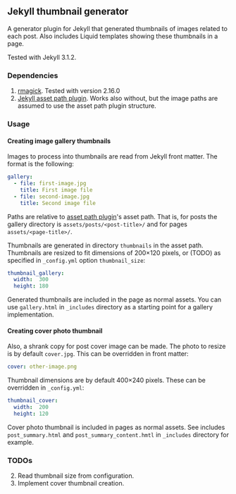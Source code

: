## Jekyll thumbnail generator

A generator plugin for Jekyll that generated thumbnails of images related to
each post. Also includes Liquid templates showing these thumbnails in a page.

Tested with Jekyll 3.1.2.

### Dependencies

1. [rmagick][rmagick]. Tested with version 2.16.0
2. [Jekyll asset path plugin][asset-path]. Works also without, but the image paths are assumed to use the asset path plugin structure.

[rmagick]: https://github.com/rmagick/rmagick
[asset-path]: https://github.com/samrayner/jekyll-asset-path-plugin

### Usage

#### Creating image gallery thumbnails

Images to process into thumbnails are read from Jekyll front matter. The format
is the following:

```yml
gallery:
  - file: first-image.jpg
    title: First image file
  - file: second-image.jpg
    title: Second image file

```

Paths are relative to [asset path plugin][asset-path]'s asset path.
That is, for posts the gallery directory is
`assets/posts/<post-title>/` and for pages `assets/<page-title>/`.

Thumbnails are generated in directory `thumbnails` in the asset path.
Thumbnails are resized to fit dimensions of 200×120 pixels, or (TODO) as specified
in `_config.yml` option `thumbnail_size`:

```yml
thumbnail_gallery:
  width:  300
  height: 180
```

Generated thumbnails are included in the page as normal assets. You can use
`gallery.html` in `_includes` directory as a starting point for a gallery
implementation.

#### Creating cover photo thumbnail

Also, a shrank copy for post cover image can be made. The photo to resize is by
default `cover.jpg`. This can be overridden in front matter:

```yml
cover: other-image.png
```

Thumbnail dimensions are by default 400×240 pixels. These can be overridden in
`_config.yml`:

```yml
thumbnail_cover:
  width:  200
  height: 120
```

Cover photo thumbnail is included in pages as normal assets. See includes
`post_summary.html` and `post_summary_content.hmtl` in `_includes` directory
for example. 

### TODOs

2. Read thumbnail size from configuration.
3. Implement cover thumbnail creation.
